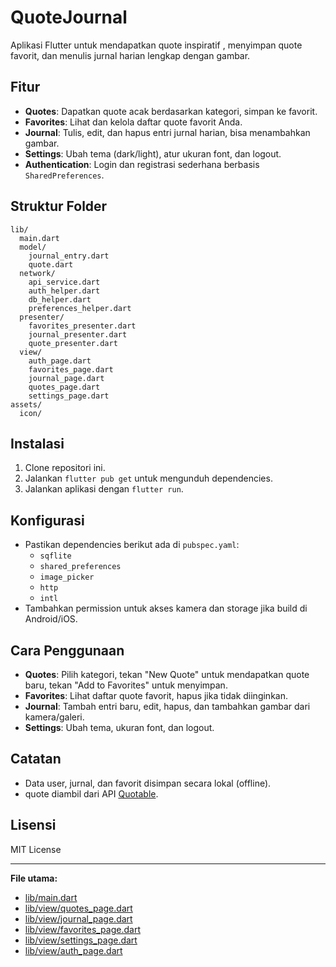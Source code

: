 # QuoteJournal

Aplikasi Flutter untuk mendapatkan quote inspiratif , menyimpan quote favorit, dan menulis jurnal harian lengkap dengan gambar.

## Fitur

- **Quotes**: Dapatkan quote acak berdasarkan kategori, simpan ke favorit.
- **Favorites**: Lihat dan kelola daftar quote favorit Anda.
- **Journal**: Tulis, edit, dan hapus entri jurnal harian, bisa menambahkan gambar.
- **Settings**: Ubah tema (dark/light), atur ukuran font, dan logout.
- **Authentication**: Login dan registrasi sederhana berbasis `SharedPreferences`.

## Struktur Folder

```
lib/
  main.dart
  model/
    journal_entry.dart
    quote.dart
  network/
    api_service.dart
    auth_helper.dart
    db_helper.dart
    preferences_helper.dart
  presenter/
    favorites_presenter.dart
    journal_presenter.dart
    quote_presenter.dart
  view/
    auth_page.dart
    favorites_page.dart
    journal_page.dart
    quotes_page.dart
    settings_page.dart
assets/
  icon/
```

## Instalasi

1. Clone repositori ini.
2. Jalankan `flutter pub get` untuk mengunduh dependencies.
3. Jalankan aplikasi dengan `flutter run`.

## Konfigurasi

- Pastikan dependencies berikut ada di `pubspec.yaml`:
  - `sqflite`
  - `shared_preferences`
  - `image_picker`
  - `http`
  - `intl`
- Tambahkan permission untuk akses kamera dan storage jika build di Android/iOS.

## Cara Penggunaan

- **Quotes**: Pilih kategori, tekan "New Quote" untuk mendapatkan quote baru, tekan "Add to Favorites" untuk menyimpan.
- **Favorites**: Lihat daftar quote favorit, hapus jika tidak diinginkan.
- **Journal**: Tambah entri baru, edit, hapus, dan tambahkan gambar dari kamera/galeri.
- **Settings**: Ubah tema, ukuran font, dan logout.

## Catatan

- Data user, jurnal, dan favorit disimpan secara lokal (offline).
- quote diambil dari API [Quotable](https://api.quotable.io/).

## Lisensi

MIT License

---

**File utama:**  
- [lib/main.dart](lib/main.dart)  
- [lib/view/quotes_page.dart](lib/view/quotes_page.dart)  
- [lib/view/journal_page.dart](lib/view/journal_page.dart)  
- [lib/view/favorites_page.dart](lib/view/favorites_page.dart)  
- [lib/view/settings_page.dart](lib/view/settings_page.dart)  
- [lib/view/auth_page.dart](lib/view/auth_page.dart)
